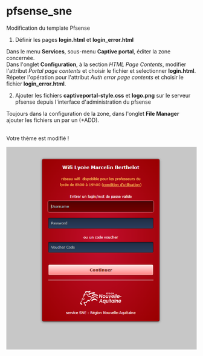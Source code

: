 # pfsense_sne
Modification du template Pfsense

1. Définir les pages <b>login.html</b> et <b>login_error.html</b><br/>

Dans le menu <b>Services</b>, sous-menu <b>Captive portal</b>, éditer la zone concernée.<br />
Dans l'onglet <b>Configuration</b>, à la section <i>HTML Page Contents</i>, modifier l'attribut <i>Portal page contents</i> et choisir le fichier et selectionner <b>login.html</b>.<br />
Répeter l'opération pour l'attribut <i>Auth error page contents</i> et choisir le fichier <b>login_error.html</b>.


2. Ajouter les fichiers <b>captiveportal-style.css</b> et <b>logo.png</b> sur le serveur pfsense depuis l'interface d'administration du pfsense<br />

Toujours dans la configuration de la zone, dans l'onglet <b>File Manager</b> ajouter les fichiers un par un (+ADD).<br /><br/>


Votre thème est modifié !

<center><img src="https://github.com/julbo250/pfsense_sne/blob/master/Capture%20portail.PNG"></center>
